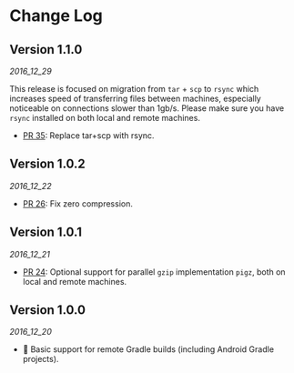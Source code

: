 # Change Log

## Version 1.1.0

_2016_12_29_

This release is focused on migration from `tar` + `scp` to `rsync` which increases speed of transferring files between machines, especially noticeable on connections slower than 1gb/s. Please make sure you have `rsync` installed on both local and remote machines.

* [PR 35](https://github.com/gojuno/mainframer/pull/35): Replace tar+scp with rsync.

## Version 1.0.2

_2016_12_22_

* [PR 26](https://github.com/gojuno/mainframer/pull/26): Fix zero compression.

## Version 1.0.1

_2016_12_21_

* [PR 24](https://github.com/gojuno/mainframer/pull/24): Optional support for parallel `gzip` implementation `pigz`, both on local and remote machines.

## Version 1.0.0

_2016_12_20_

* 🚀 Basic support for remote Gradle builds (including Android Gradle projects).
